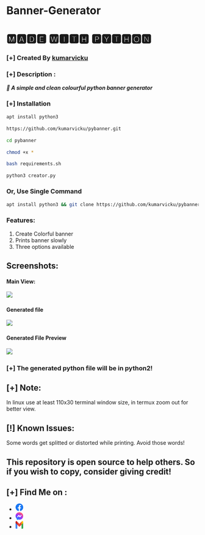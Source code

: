 # Banner-Generator
<h1>🅼🅰🅳🅴 🆆🅸🆃🅷 🅿🆈🆃🅷🅾🅽</h1>




### [+] Created By <a href="https://github.com/kumarvicku">kumarvicku</a>

### [+] Description :
***🚩 A simple and clean colourful python banner generator***

### [+] Installation

```bash
apt install python3
```

```bash
https://github.com/kumarvicku/pybanner.git
```

```bash
cd pybanner
```

```bash
chmod +x *
```

```bash
bash requirements.sh
```

```bash
python3 creator.py
```


### Or, Use Single Command
```bash
apt install python3 && git clone https://github.com/kumarvicku/pybanner && cd pybanner && bash requirements.sh && python3 creator.py
```

### Features:
1. Create Colorful banner
2. Prints banner slowly
3. Three options available

## Screenshots:

#### Main View:

<img src="https://github.com/KasRoudra/banner-generator/raw/main/main.jpeg">

#### Generated file

<img src="https://github.com/KasRoudra/banner-generator/raw/main/generated-file.jpeg">

#### Generated File Preview 

<img src="https://github.com/KasRoudra/banner-generator/raw/main/preview.jpeg">

### [+] The generated python file will be in python2!

## [+] Note:

In linux use at least 110x30 terminal window size, in termux zoom out for better view.

## [!] Known Issues: 

Some words get splitted or distorted while printing. Avoid those words!

## This repository is open source to help others. So if you wish to copy, consider giving credit! 

## [+] Find Me on :
<ul>
<li><a href="https://facebook.com/KasRoudra"><img src="https://github.com/KasRoudra/kasweb/raw/main/assets/facebook.png" alt="facebook" width="20px" height="20px"></a></li>
<li><a href="https://m.me/KasRoudra"><img src="https://github.com/KasRoudra/kasweb/raw/main/assets/messenger.png" alt="messenger" width="20px" height="20px"></a></li>
<li><a href="mailto:kasroudrard@gmail.com"><img src="https://github.com/KasRoudra/kasweb/raw/main/assets/gmail.png" alt="email" width="20px" height="20px"></a></li>
</ul>
